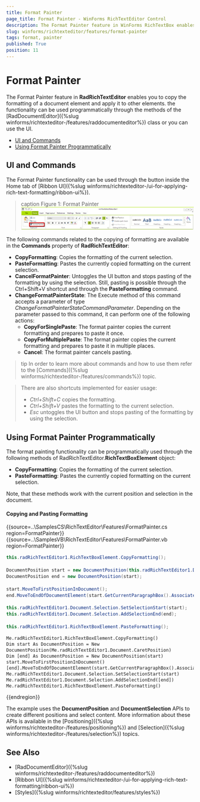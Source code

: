 ```yaml
---
title: Format Painter
page_title: Format Painter - WinForms RichTextEditor Control
description: The Format Painter feature in WinForms RichTextBox enables you to copy the formatting of a document element and apply it to other elements.
slug: winforms/richtexteditor/features/format-painter
tags: format, painter
published: True
position: 11
---
```


# Format Painter

The Format Painter feature in **RadRichTextEditor** enables you to copy the formatting of a document element and apply it to other elements. the functionality can be used programmatically through the methods of the [RadDocumentEditor]({%slug winforms/richtexteditor-/features/raddocumenteditor%}) class or you can use the UI.
      
* [UI and Commands](#ui-and-commands)
* [Using Format Painter Programmatically](#using-format-painter-programmatically)

## UI and Commands

The Format Painter functionality can be used through the button inside the Home tab of [Ribbon UI]({%slug winforms/richtexteditor-/ui-for-applying-rich-text-formatting/ribbon-ui%}).

>caption Figure 1: Format Painter
![richtexteditorfeatures-format-painter 001](images/richtexteditorfeatures-format-painter001.png)


The following commands related to the copying of formatting are available in the **Commands** property of **RadRichTextEditor**:

* **CopyFormatting**: Copies the formatting of the current selection.
* **PasteFormatting**: Pastes the currently copied formatting on the current selection.
* **CancelFormatPainter**: Untoggles the UI button and stops pasting of the formatting by using the selection. Still, pasting is possible through the Ctrl+Shift+V shortcut and through the **PasteFormatting** command.
* **ChangeFormatPainterState**: The Execute method of this command accepts a parameter of type *ChangeFormatPainterStateCommandParameter*. Depending on the parameter passed to this command, it can perform one of the following actions:
	* **CopyForSinglePaste**: The format painter copies the current formatting and prepares to paste it once.
	* **CopyForMultiplePaste**: The format painter copies the current formatting and prepares to paste it in multiple places.
	* **Cancel**: The format painter cancels pasting.


>tip In order to learn more about commands and how to use them refer to the [Commands]({%slug winforms/richtexteditor-/features/commands%}) topic.
        
>There are also shortcuts implemented for easier usage:
>- *Ctrl+Shift+C* copies the formatting.
>- *Ctrl+Shift+V* pastes the formatting to the current selection.
>- *Esc* untoggles the UI button and stops pasting of the formatting by using the selection.


## Using Format Painter Programmatically

The format painting functionality can be programmatically used through the following methods of RadRichTextEditor.**RichTextBoxElement** object:
        
* **CopyFormatting**: Copies the formatting of the current selection.
* **PasteFormatting**: Pastes the currently copied formatting on the current selection.

Note, that these methods work with the current position and selection in the document.
        
#### Copying and Pasting Formatting

{{source=..\SamplesCS\RichTextEditor\Features\FormatPainter.cs region=FormatPainter}} 
{{source=..\SamplesVB\RichTextEditor\Features\FormatPainter.vb region=FormatPainter}}
````C#
this.radRichTextEditor1.RichTextBoxElement.CopyFormatting();
            
DocumentPosition start = new DocumentPosition(this.radRichTextEditor1.Document.CaretPosition);
DocumentPosition end = new DocumentPosition(start);
            
start.MoveToFirstPositionInDocument();
end.MoveToEndOfDocumentElement(start.GetCurrentParagraphBox().AssociatedParagraph);
            
this.radRichTextEditor1.Document.Selection.SetSelectionStart(start);
this.radRichTextEditor1.Document.Selection.AddSelectionEnd(end);
            
this.radRichTextEditor1.RichTextBoxElement.PasteFormatting();

````
````VB.NET
Me.radRichTextEditor1.RichTextBoxElement.CopyFormatting()
Dim start As DocumentPosition = New DocumentPosition(Me.radRichTextEditor1.Document.CaretPosition)
Dim [end] As DocumentPosition = New DocumentPosition(start)
start.MoveToFirstPositionInDocument()
[end].MoveToEndOfDocumentElement(start.GetCurrentParagraphBox().AssociatedParagraph)
Me.radRichTextEditor1.Document.Selection.SetSelectionStart(start)
Me.radRichTextEditor1.Document.Selection.AddSelectionEnd([end])
Me.radRichTextEditor1.RichTextBoxElement.PasteFormatting()

```` 

{{endregion}}

The example uses the **DocumentPosition** and **DocumentSelection** APIs to create different positions and select content. More information about these APIs is available in the [Positioning]({%slug winforms/richtexteditor-/features/positioning%}) and [Selection]({%slug winforms/richtexteditor-/features/selection%}) topics. 

## See Also

 * [RadDocumentEditor]({%slug winforms/richtexteditor-/features/raddocumenteditor%})
 * [Ribbon UI]({%slug winforms/richtexteditor-/ui-for-applying-rich-text-formatting/ribbon-ui%})
 * [Styles]({%slug winforms/richtexteditor/features/styles%})
